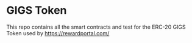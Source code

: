 GIGS Token
================

This repo contains all the smart contracts and test for the ERC-20 GIGS Token used by https://rewardportal.com/

 
